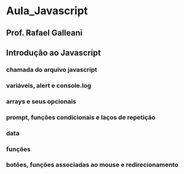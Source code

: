 # Aula_Javascript
## Prof. Rafael Galleani

## Introdução ao Javascript

###  chamada do arquivo javascript
### variáveis, alert e console.log
### arrays e seus opcionais
### prompt, funções condicionais e laços de repetição
###  data
### funções
### botões, funções associadas ao mouse e redirecionamento

